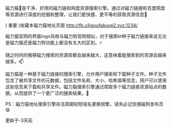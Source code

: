
磁力猫👋是干净、好用的磁力链和网盘资源搜索引擎。通过对磁力链接和百度网盘等资源进行深度的挖掘和整理，让我们更快捷、更平等的获取资源信息👯

( 重要 )收藏本磁力猫地址页面 http://fb.ciligoufabuye2.xyz:1234/

磁力猫官网的界面logo风格与磁力狗官网相似，对于搜索bt种子磁力链接来说无论是磁力猫还是磁力狗功能上都没有太大的区别。⚡

随之时间的推移磁力搜索的资源库都会越来越大，这意味着能搜索到的资源会越来越多。📫

磁力猫是一种基于磁力链接的搜索引擎，允许用户搜索和下载种子文件。种子文件包含了被共享文件的元数据，包括文件名称、大小、哈希值等信息，用户可以使用这些信息来下载和共享文件。磁力猫搜索引擎通过爬取多个磁力链接资源站点的数据，从而提供了一个更广泛的搜索结果。🤔

PS：磁力猫地址搜索引擎存活周期较短域名更换频繁，请务必记住搜磁狗发布页 😄


更新于-3天前
